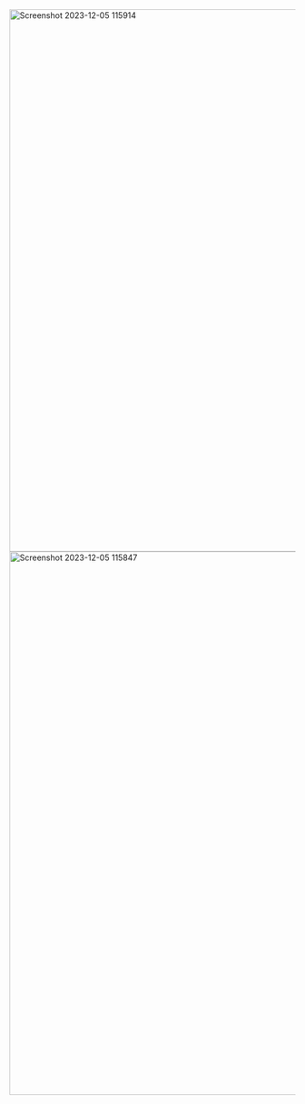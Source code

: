 <img width="954" alt="Screenshot 2023-12-05 115914" src="https://github.com/tyobayu09/pertemuan_9/assets/145244787/3467f29f-e43b-49f9-b97c-30568941abfb">
<img width="956" alt="Screenshot 2023-12-05 115847" src="https://github.com/tyobayu09/pertemuan_9/assets/145244787/f75c5543-d723-400b-9c8b-59f338481ee0">

